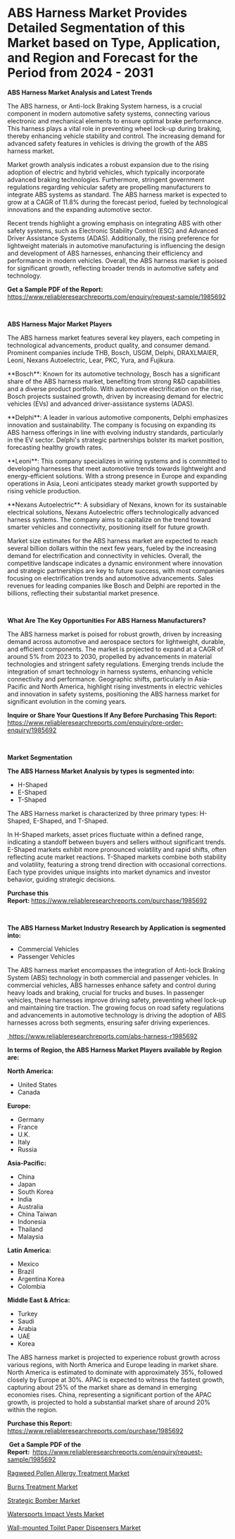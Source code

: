 <p><h1>ABS Harness Market Provides Detailed Segmentation of this Market based on Type, Application, and Region and Forecast for the Period from 2024 - 2031</h1></p><p><strong>ABS Harness Market Analysis and Latest Trends</strong></p>
<p><p>The ABS harness, or Anti-lock Braking System harness, is a crucial component in modern automotive safety systems, connecting various electronic and mechanical elements to ensure optimal brake performance. This harness plays a vital role in preventing wheel lock-up during braking, thereby enhancing vehicle stability and control. The increasing demand for advanced safety features in vehicles is driving the growth of the ABS harness market.</p><p>Market growth analysis indicates a robust expansion due to the rising adoption of electric and hybrid vehicles, which typically incorporate advanced braking technologies. Furthermore, stringent government regulations regarding vehicular safety are propelling manufacturers to integrate ABS systems as standard. The ABS harness market is expected to grow at a CAGR of 11.8% during the forecast period, fueled by technological innovations and the expanding automotive sector.</p><p>Recent trends highlight a growing emphasis on integrating ABS with other safety systems, such as Electronic Stability Control (ESC) and Advanced Driver Assistance Systems (ADAS). Additionally, the rising preference for lightweight materials in automotive manufacturing is influencing the design and development of ABS harnesses, enhancing their efficiency and performance in modern vehicles. Overall, the ABS harness market is poised for significant growth, reflecting broader trends in automotive safety and technology.</p></p>
<p><strong>Get a Sample PDF of the Report:&nbsp;</strong> <a href="https://www.reliableresearchreports.com/enquiry/request-sample/1985692?utm_campaign=32&utm_medium=2&utm_source=Github&utm_content=ia&utm_term=02112024&utm_id=abs-harness">https://www.reliableresearchreports.com/enquiry/request-sample/1985692</a></p>
<p>&nbsp;</p>
<p><strong>ABS Harness Major Market Players</strong></p>
<p><p>The ABS harness market features several key players, each competing in technological advancements, product quality, and consumer demand. Prominent companies include THB, Bosch, USGM, Delphi, DRAXLMAIER, Leoni, Nexans Autoelectric, Lear, PKC, Yura, and Fujikura.</p><p>**Bosch**: Known for its automotive technology, Bosch has a significant share of the ABS harness market, benefiting from strong R&D capabilities and a diverse product portfolio. With automotive electrification on the rise, Bosch projects sustained growth, driven by increasing demand for electric vehicles (EVs) and advanced driver-assistance systems (ADAS).</p><p>**Delphi**: A leader in various automotive components, Delphi emphasizes innovation and sustainability. The company is focusing on expanding its ABS harness offerings in line with evolving industry standards, particularly in the EV sector. Delphi's strategic partnerships bolster its market position, forecasting healthy growth rates.</p><p>**Leoni**: This company specializes in wiring systems and is committed to developing harnesses that meet automotive trends towards lightweight and energy-efficient solutions. With a strong presence in Europe and expanding operations in Asia, Leoni anticipates steady market growth supported by rising vehicle production.</p><p>**Nexans Autoelectric**: A subsidiary of Nexans, known for its sustainable electrical solutions, Nexans Autoelectric offers technologically advanced harness systems. The company aims to capitalize on the trend toward smarter vehicles and connectivity, positioning itself for future growth.</p><p>Market size estimates for the ABS harness market are expected to reach several billion dollars within the next few years, fueled by the increasing demand for electrification and connectivity in vehicles. Overall, the competitive landscape indicates a dynamic environment where innovation and strategic partnerships are key to future success, with most companies focusing on electrification trends and automotive advancements. Sales revenues for leading companies like Bosch and Delphi are reported in the billions, reflecting their substantial market presence.</p></p>
<p>&nbsp;</p>
<p><strong>What Are The Key Opportunities For ABS Harness Manufacturers?</strong></p>
<p><p>The ABS harness market is poised for robust growth, driven by increasing demand across automotive and aerospace sectors for lightweight, durable, and efficient components. The market is projected to expand at a CAGR of around 5% from 2023 to 2030, propelled by advancements in material technologies and stringent safety regulations. Emerging trends include the integration of smart technology in harness systems, enhancing vehicle connectivity and performance. Geographic shifts, particularly in Asia-Pacific and North America, highlight rising investments in electric vehicles and innovation in safety systems, positioning the ABS harness market for significant evolution in the coming years.</p></p>
<p><strong>Inquire or Share Your Questions If Any Before Purchasing This Report:</strong> <a href="https://www.reliableresearchreports.com/enquiry/pre-order-enquiry/1985692?utm_campaign=32&utm_medium=2&utm_source=Github&utm_content=ia&utm_term=02112024&utm_id=abs-harness">https://www.reliableresearchreports.com/enquiry/pre-order-enquiry/1985692</a></p>
<p>&nbsp;</p>
<p><strong>Market Segmentation</strong></p>
<p><strong>The ABS Harness Market Analysis by types is segmented into:</strong></p>
<p><ul><li>H-Shaped</li><li>E-Shaped</li><li>T-Shaped</li></ul></p>
<p><p>The ABS Harness market is characterized by three primary types: H-Shaped, E-Shaped, and T-Shaped. </p><p>In H-Shaped markets, asset prices fluctuate within a defined range, indicating a standoff between buyers and sellers without significant trends. E-Shaped markets exhibit more pronounced volatility and rapid shifts, often reflecting acute market reactions. T-Shaped markets combine both stability and volatility, featuring a strong trend direction with occasional corrections. Each type provides unique insights into market dynamics and investor behavior, guiding strategic decisions.</p></p>
<p><strong>Purchase this Report:&nbsp;</strong><a href="https://www.reliableresearchreports.com/purchase/1985692?utm_campaign=32&utm_medium=2&utm_source=Github&utm_content=ia&utm_term=02112024&utm_id=abs-harness">https://www.reliableresearchreports.com/purchase/1985692</a></p>
<p>&nbsp;</p>
<p><strong>The ABS Harness Market Industry Research by Application is segmented into:</strong></p>
<p><ul><li>Commercial Vehicles</li><li>Passenger Vehicles</li></ul></p>
<p><p>The ABS harness market encompasses the integration of Anti-lock Braking System (ABS) technology in both commercial and passenger vehicles. In commercial vehicles, ABS harnesses enhance safety and control during heavy loads and braking, crucial for trucks and buses. In passenger vehicles, these harnesses improve driving safety, preventing wheel lock-up and maintaining tire traction. The growing focus on road safety regulations and advancements in automotive technology is driving the adoption of ABS harnesses across both segments, ensuring safer driving experiences.</p></p>
<p><a href="https://www.reliableresearchreports.com/abs-harness-r1985692?utm_campaign=32&utm_medium=2&utm_source=Github&utm_content=ia&utm_term=02112024&utm_id=abs-harness">&nbsp;https://www.reliableresearchreports.com/abs-harness-r1985692</a></p>
<p><strong>In terms of Region, the ABS Harness Market Players available by Region are:</strong></p>
<p>
    <p> <strong> North America: </strong>
        <ul>
            <li>United States</li>
            <li>Canada</li>
        </ul>
        </p> 
    <p> <strong> Europe: </strong>
        <ul>
            <li>Germany</li>
            <li>France</li>
            <li>U.K.</li>
            <li>Italy</li>
            <li>Russia</li>
        </ul>
        </p> 
    <p> <strong> Asia-Pacific: </strong>
        <ul>
            <li>China</li>
            <li>Japan</li>
            <li>South Korea</li>
            <li>India</li>
            <li>Australia</li>
            <li>China Taiwan</li>
            <li>Indonesia</li>
            <li>Thailand</li>
            <li>Malaysia</li>
        </ul>
        </p> 
    <p> <strong> Latin America: </strong>
        <ul>
            <li>Mexico</li>
            <li>Brazil</li>
            <li>Argentina Korea</li>
            <li>Colombia</li>
        </ul>
        </p> 
    <p> <strong> Middle East & Africa: </strong>
        <ul>
            <li>Turkey</li>
            <li>Saudi</li>
            <li>Arabia</li>
            <li>UAE</li>
            <li>Korea</li>
        </ul>
    </p>
    </p>
<p><p>The ABS harness market is projected to experience robust growth across various regions, with North America and Europe leading in market share. North America is estimated to dominate with approximately 35%, followed closely by Europe at 30%. APAC is expected to witness the fastest growth, capturing about 25% of the market share as demand in emerging economies rises. China, representing a significant portion of the APAC growth, is projected to hold a substantial market share of around 20% within the region.</p></p>
<p><strong>Purchase this Report: </strong><a href="https://www.reliableresearchreports.com/purchase/1985692?utm_campaign=32&utm_medium=2&utm_source=Github&utm_content=ia&utm_term=02112024&utm_id=abs-harness">https://www.reliableresearchreports.com/purchase/1985692</a></p>
<p>&nbsp;<strong>Get a Sample PDF of the Report:&nbsp;&nbsp;</strong><a href="https://www.reliableresearchreports.com/enquiry/request-sample/1985692?utm_campaign=32&utm_medium=2&utm_source=Github&utm_content=ia&utm_term=02112024&utm_id=abs-harness">https://www.reliableresearchreports.com/enquiry/request-sample/1985692</a></p>
<p><strong></strong></p>
<p><p><a href="https://issuu.com/reportprime-2/docs/ragweed-pollen-allergy-treatment-ma_e92be3e028aee9?utm_campaign=32&utm_medium=2&utm_source=Github&utm_content=ia&utm_term=02112024&utm_id=abs-harness">Ragweed Pollen Allergy Treatment Market</a></p><p><a href="https://issuu.com/reportprime-2/docs/burns-treatment-market-size-2030.pp_163c9abc4e0f0b?utm_campaign=32&utm_medium=2&utm_source=Github&utm_content=ia&utm_term=02112024&utm_id=abs-harness">Burns Treatment Market</a></p><p><a href="https://github.com/AlbertGonzalez266/Market-Research-Report-List-1/blob/main/strategic-bomber-market.md?utm_campaign=32&utm_medium=2&utm_source=Github&utm_content=ia&utm_term=02112024&utm_id=abs-harness">Strategic Bomber Market</a></p><p><a href="https://www.linkedin.com/pulse/mapping-watersports-impact-vests-market-trends-challenges-3jdte?utm_campaign=32&utm_medium=2&utm_source=Github&utm_content=ia&utm_term=02112024&utm_id=abs-harness">Watersports Impact Vests Market</a></p><p><a href="https://www.linkedin.com/pulse/wall-mounted-toilet-paper-dispensers-market-overview-hxt8e?utm_campaign=32&utm_medium=2&utm_source=Github&utm_content=ia&utm_term=02112024&utm_id=abs-harness">Wall-mounted Toilet Paper Dispensers Market</a></p></p>